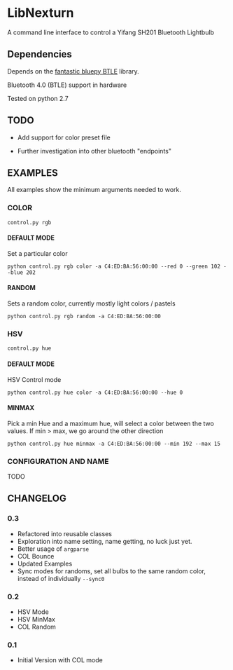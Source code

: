 # LibNexturn

A command line interface to control a Yifang SH201 Bluetooth Lightbulb


## Dependencies

Depends on the [fantastic bluepy BTLE](https://github.com/IanHarvey/bluepy) library.

Bluetooth 4.0 (BTLE) support in hardware

Tested on python 2.7

## TODO

- Add support for color preset file

- Further investigation into other bluetooth "endpoints"

## EXAMPLES

All examples show the minimum arguments needed to work. 

### COLOR

`control.py rgb`

#### DEFAULT MODE

Set a particular color

`python control.py rgb color -a C4:ED:BA:56:00:00 --red 0 --green 102 --blue 202`

#### RANDOM

Sets a random color, currently mostly light colors / pastels

`python control.py rgb random -a C4:ED:BA:56:00:00`

### HSV

`control.py hue`

#### DEFAULT MODE

HSV Control mode

`python control.py hue color -a C4:ED:BA:56:00:00 --hue 0`

#### MINMAX

Pick a min Hue and a maximum hue, will select a color between the two values. If min > max, we go around the other direction

`python control.py hue minmax -a C4:ED:BA:56:00:00 --min 192 --max 15`

### CONFIGURATION AND NAME

TODO

## CHANGELOG

### 0.3
- Refactored into reusable classes
- Exploration into name setting, name getting, no luck just yet.
- Better usage of `argparse`
- COL Bounce
- Updated Examples
- Sync modes for randoms, set all bulbs to the same random color, instead of individually `--sync0`

### 0.2
- HSV Mode
- HSV MinMax
- COL Random

### 0.1
- Initial Version with COL mode
  
